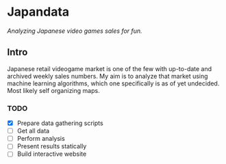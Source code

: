 # Japandata

*Analyzing Japanese video games sales for fun.*

## Intro

Japanese retail videogame market is one of the few with up-to-date and archived weekly sales numbers. My aim is to analyze that market using machine learning algorithms, which one specifically is as of yet undecided. Most likely self organizing maps.

### TODO

- [x] Prepare data gathering scripts
- [ ] Get all data
- [ ] Perform analysis
- [ ] Present results statically
- [ ] Build interactive website